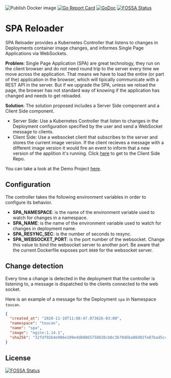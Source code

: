 ![Publish Docker image](https://github.com/ToucanSoftware/spa-reloader/workflows/Publish%20Docker%20image/badge.svg) [![Go Report Card](https://goreportcard.com/badge/github.com/ToucanSoftware/spa-reloader)](https://goreportcard.com/report/github.com/ToucanSoftware/spa-reloader) [![GoDoc](https://godoc.org/github.com/ToucanSoftware/spa-reloader?status.svg)](https://godoc.org/github.com/ToucanSoftware/spa-reloader)
[![FOSSA Status](https://app.fossa.com/api/projects/git%2Bgithub.com%2FToucanSoftware%2Fspa-reloader.svg?type=shield)](https://app.fossa.com/projects/git%2Bgithub.com%2FToucanSoftware%2Fspa-reloader?ref=badge_shield)

# SPA Reloader

SPA Reloader provides a Kubernetes Controller that listens to changes in Deployments container image changes,
and informes Single Page Applications via WebSockets.

**Problem**: Single Page Application (SPA) are great technology, they run on the client browser and do not need round trip to the server every time we move across the application. That means we have to load the entire (or part of the) application in the browser, which will tipically communicate with a REST API in the server. But if we upgrade the SPA, unless we reload the page, the browser has not standard way of knowing if the application has changed and needs to get reloaded.

**Solution**: The solution proposed includes a Server Side component and a Client Side component.

- Server Side: Use a Kubernetes Controller that listen to changes in the Deployment configuration specified by the user and send a WebSocket message to clients.
- Client Side: Use a websocket client that subscribes to the server and stores the current image version. If the client recieves a message with a different image version it would fire an event to inform that a new version of the applition it's running. Click [here](https://github.com/ToucanSoftware/spa-reloader-vue) to get to the Client Side Repo.

You can take a look at the Demo Project [here](https://github.com/ToucanSoftware/spa-reloader-demo).

## Configuration

The controller takes the following environment variables in order to configure its behavior.

- **SPA_NAMESPACE**: is the name of the environment variable used to watch for changes in a namespace.
- **SPA_NAME**: is the name of the environment variable used to watch for changes in deployment name.
- **SPA_RESYNC_SEC**: is the number of seconds to resync.
- **SPA_WEBSOCKET_PORT**: is the port number of the websocket. Change this value to bind the websocket server to another port. Be aware that the current Dockerfile exposes port `8080` for the websocket server.

## Change detection

Every time a change is detected in the deployment that the controller is listening to, a message is dispatched to the clients connected to the web socket.

Here is an example of a message for the Deployment `spa` in Namespace `toucan`.

```json
{
  "created_at": "2020-11-10T11:08:47.073626-03:00",
  "namespace": "toucan",
  "name": "spa",
  "image": "nginx:1.14.1",
  "sha256": "32fdf92b4e986e109e4db0865758020cb0c3b70d6ba80d02fe87bad5cc3dc228"
}
```


## License
[![FOSSA Status](https://app.fossa.com/api/projects/git%2Bgithub.com%2FToucanSoftware%2Fspa-reloader.svg?type=large)](https://app.fossa.com/projects/git%2Bgithub.com%2FToucanSoftware%2Fspa-reloader?ref=badge_large)